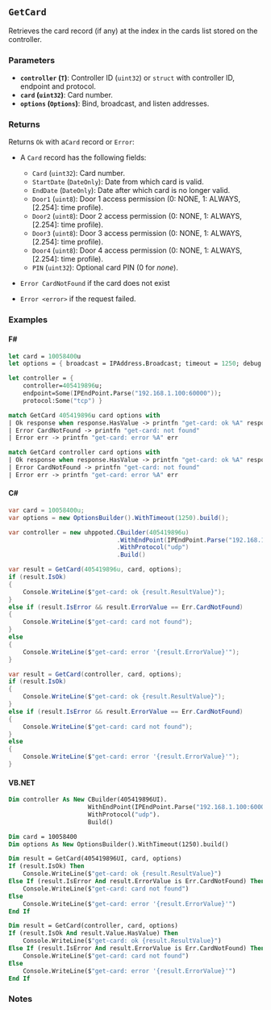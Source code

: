 ## `GetCard`

Retrieves the card record (if any) at the index in the cards list stored on the controller.

### Parameters
- **`controller` (`T`)**: Controller ID (`uint32`) or `struct` with controller ID, endpoint and protocol.
- **`card` (`uint32`)**: Card number.
- **`options` (`Options`)**: Bind, broadcast, and listen addresses.

### Returns
Returns `Ok` with a`Card` record  or `Error`:

- A `Card` record has the following fields:
  - `Card` (`uint32`): Card number.
  - `StartDate` (`DateOnly`): Date from which card is valid.
  - `EndDate` (`DateOnly`): Date after which card is no longer valid.
  - `Door1` (`uint8`): Door 1 access permission (0: NONE, 1: ALWAYS, [2.254]: time profile).
  - `Door2` (`uint8`): Door 2 access permission (0: NONE, 1: ALWAYS, [2.254]: time profile).
  - `Door3` (`uint8`): Door 3 access permission (0: NONE, 1: ALWAYS, [2.254]: time profile).
  - `Door4` (`uint8`): Door 4 access permission (0: NONE, 1: ALWAYS, [2.254]: time profile).
  - `PIN` (`uint32`): Optional card PIN (0 for _none_).

- `Error CardNotFound` if the card does not exist
- `Error <error>` if the request failed.

### Examples

#### F#
```fsharp
let card = 10058400u
let options = { broadcast = IPAddress.Broadcast; timeout = 1250; debug = true }

let controller = { 
    controller=405419896u; 
    endpoint=Some(IPEndPoint.Parse("192.168.1.100:60000")); 
    protocol:Some("tcp") }

match GetCard 405419896u card options with
| Ok response when response.HasValue -> printfn "get-card: ok %A" response.Value
| Error CardNotFound -> printfn "get-card: not found"
| Error err -> printfn "get-card: error %A" err

match GetCard controller card options with
| Ok response when response.HasValue -> printfn "get-card: ok %A" response.Value
| Error CardNotFound -> printfn "get-card: not found"
| Error err -> printfn "get-card: error %A" err
```

#### C#
```csharp
var card = 10058400u;
var options = new OptionsBuilder().WithTimeout(1250).build();

var controller = new uhppoted.CBuilder(405419896u)
                              .WithEndPoint(IPEndPoint.Parse("192.168.1.100:60000"))
                              .WithProtocol("udp")
                              .Build()

var result = GetCard(405419896u, card, options);
if (result.IsOk)
{
    Console.WriteLine($"get-card: ok {result.ResultValue}");
}
else if (result.IsError && result.ErrorValue == Err.CardNotFound)
{
    Console.WriteLine($"get-card: card not found");
}
else
{
    Console.WriteLine($"get-card: error '{result.ErrorValue}'");
}

var result = GetCard(controller, card, options);
if (result.IsOk)
{
    Console.WriteLine($"get-card: ok {result.ResultValue}");
}
else if (result.IsError && result.ErrorValue == Err.CardNotFound)
{
    Console.WriteLine($"get-card: card not found");
}
else
{
    Console.WriteLine($"get-card: error '{result.ErrorValue}'");
}
```

#### VB.NET
```vb
Dim controller As New CBuilder(405419896UI).
                      WithEndPoint(IPEndPoint.Parse("192.168.1.100:60000")).
                      WithProtocol("udp").
                      Build()

Dim card = 10058400
Dim options As New OptionsBuilder().WithTimeout(1250).build()

Dim result = GetCard(405419896UI, card, options)
If (result.IsOk) Then
    Console.WriteLine($"get-card: ok {result.ResultValue}")
Else If (result.IsError And result.ErrorValue is Err.CardNotFound) Then
    Console.WriteLine($"get-card: card not found")
Else
    Console.WriteLine($"get-card: error '{result.ErrorValue}'")
End If

Dim result = GetCard(controller, card, options)
If (result.IsOk And result.Value.HasValue) Then
    Console.WriteLine($"get-card: ok {result.ResultValue}")
Else If (result.IsError And result.ErrorValue is Err.CardNotFound) Then
    Console.WriteLine($"get-card: card not found")
Else
    Console.WriteLine($"get-card: error '{result.ErrorValue}'")
End If
```

### Notes


